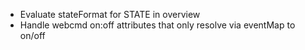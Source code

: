 * Evaluate stateFormat for STATE in overview
* Handle webcmd on:off attributes that only resolve via eventMap to on/off